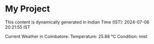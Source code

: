 # My Project

This content is dynamically generated in Indian Time (IST): 2024-07-06 20:21:55 IST


Current Weather in Coimbatore:
Temperature: 25.88 °C
Condition: mist
